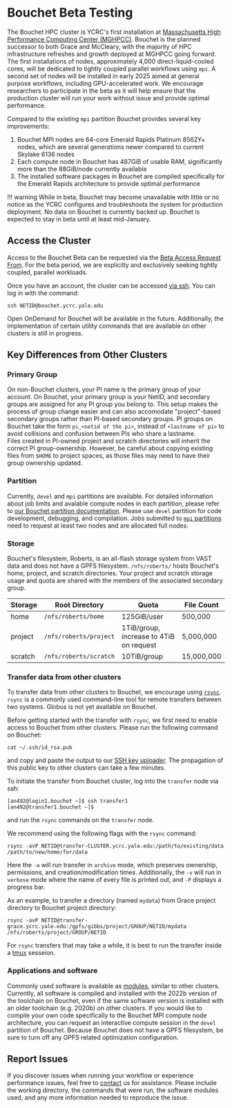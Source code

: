 # Bouchet Beta Testing

The Bouchet HPC cluster is YCRC's first installation at [Massachusetts High Performance Computing Center (MGHPCC)](https://research.computing.yale.edu/about/yale-joins-mghpcc). 
Bouchet is the planned successor to both Grace and McCleary, with the majority of HPC infrastructure refreshes and growth deployed at MGHPCC going forward.
The first installations of nodes, approximately 4,000 direct-liquid-cooled cores, will be dedicated to tightly coupled parallel workflows using `mpi`. 
A second set of nodes will be installed in early 2025 aimed at general purpose workflows, including GPU-accelerated work.
We encourage researchers to participate in the beta as it will help ensure that the production cluster will run your work without issue and provide optimal performance. 

Compared to the existing `mpi` partition Bouchet provides several key improvements:

1. Bouchet MPI nodes are 64-core Emerald Rapids Platinum 8562Y+ nodes, which are several generations newer compared to current Skylake 6136 nodes 
2. Each compute node in Bouchet has 487GiB of usable RAM, significantly more than the 88GiB/node currently available
3. The installed software packages in Bouchet are compiled specifically for the Emerald Rapids architecture to provide optimal performance

!!! warning
    While in beta, Bouchet may become unavailable with little or no notice as the YCRC configures and troubleshoots the system for production deployment. No data on Bouchet is currently backed up. Bouchet is expected to stay in beta until at least mid-January.

## Access the Cluster

Access to the Bouchet Beta can be requested via the [Beta Access Request From](https://forms.gle/krJjvGBX9pSSmiNE9). For the beta period,  we are explicitly and exclusively seeking tightly coupled, parallel workloads.

Once you have an account, the cluster can be accessed [via ssh](/clusters-at-yale/access). 
You can log in with the command:

```
ssh NETID@bouchet.ycrc.yale.edu
```

Open OnDemand for Bouchet will be available in the future. Additionally, the implementation of certain utility commands that are available on other clusters is still in progress.  

## Key Differences from Other Clusters

### Primary Group

On non-Bouchet clusters, your PI name is the primary group of your account. 
On Bouchet, your primary group is your NetID, and secondary groups are assigned for any PI group you belong to.
This setup makes the process of group change easier and can also accomodate "project"-based secondary groups rather than PI-based secondary groups.
PI groups on Bouchet take the form `pi_<netid of the pi>`, instead of `<lastname of pi>` to avoid collisions and confusion between PIs who share a lastname.    
Files created in PI-owned project and scratch directories will inherit the correct PI group-ownership.
However, be careful about copying existing files from `$HOME` to project spaces, as those files may need to have their group ownership updated. 

### Partition

Currently, `devel` and `mpi` partitions are available. 
For detailed information about job limits and avalable compute nodes in each partition, please refer to [our Bouchet partition documentation](/clusters/bouchet/#partitions-and-hardware). 
Please use `devel` partition for code development, debugging, and compilation. 
Jobs submitted to [`mpi` partitions](/clusters-at-yale/job-scheduling/mpi/) need to request at least two nodes and are allocated full nodes.   

### Storage

Bouchet's filesystem, Roberts, is an all-flash storage system from VAST data and does not have a GPFS filesystem. 
`/nfs/roberts/` hosts Bouchet's home, project, and scratch directories. 
Your project and scratch storage usage and quota are shared with the members of the associated secondary group. 

|Storage         | Root Directory            | Quota                                   | File Count | 
|----------------|---------------------------|-----------------------------------------|------------|
| home           | `/nfs/roberts/home`       | 125GiB/user                             | 500,000    | 
| project        | `/nfs/roberts/project`    | 1TiB/group, increase to 4TiB on request | 5,000,000  | 
| scratch        | `/nfs/roberts/scratch`    | 10TiB/group                             | 15,000,000 |

### Transfer data from other clusters

To transfer data from other clusters to Bouchet, we encourage using [`rsync`](/data/transfer/#rsync). 
`rsync` is a commonly used command-line tool for remote transfers between two systems. 
Globus is not yet available on Bouchet.

Before getting started with the transfer with `rsync`, we first need to enable access to Bouchet from other clusters. 
Please run the following command on Bouchet:

```
cat ~/.ssh/id_rsa.pub
```

and copy and paste the output to our [SSH key uploader](https://sshkeys.ycrc.yale.edu/). 
The propagation of this public key to other clusters can take a few minutes. 

To initiate the transfer from Bouchet cluster, log into the `transfer` node via ssh:

```
[an492@login1.bouchet ~]$ ssh transfer1
[an492@transfer1.bouchet ~]$
```
and run the `rsync` commands on the `transfer` node. 

We recommend using the following flags with the `rsync` command:
```
rsync -avP NETID@transfer-CLUSTER.ycrc.yale.edu:/path/to/existing/data /path/to/new/home/for/data
```
Here the `-a` will run transfer in `archive` mode, which preserves ownership, permissions, and creation/modification times. Additionally, the `-v` will run in `verbose` mode where the name of every file is printed out, and `-P` displays a progress bar. 

As an example, to transfer a directory (named `mydata`) from Grace project directory to Bouchet project directory:
```
rsync -avP NETID@transfer-grace.ycrc.yale.edu:/gpfs/gibbs/project/GROUP/NETID/mydata /nfs/roberts/project/GROUP/NETID 
```

For `rsync` transfers that may take a while, it is best to run the transfer inside a [tmux](https://docs.ycrc.yale.edu/clusters-at-yale/guides/tmux/) sesseion. 


### Applications and software

Commonly used software is available as [modules](/applications/modules/), similar to other clusters. 
Currently, all software is compiled and installed with the 2022b version of the toolchain on Bouchet, even if the same software version is installed with an older toolchain (e.g. 2020b) on other clusters.
If you would like to compile your own code specifically to the Bouchet MPI compute node architecture, you can request an interactive compute session in the `devel` partition of Bouchet. 
Because Bouchet does not have a GPFS filesystem, be sure to turn off any GPFS related optimization configuration. 


## Report Issues

If you discover issues when running your workflow or experience performance issues, feel free to [contact](/) us for assistance. 
Please include the working directory, the commands that were run, the software modules used, and any more information needed to reproduce the issue.






  
